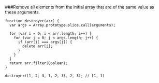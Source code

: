 ###Remove all elements from the initial array that are of the same value as these arguments.

```
function destroyer(arr) {
  var args = Array.prototype.slice.call(arguments);

  for (var i = 0; i < arr.length; i++) {
    for (var j = 0; j < args.length; j++) {
      if (arr[i] === args[j]) {
        delete arr[i];
      }
    }
  }
  return arr.filter(Boolean);
}

destroyer([1, 2, 3, 1, 2, 3], 2, 3); // [1, 1]
```